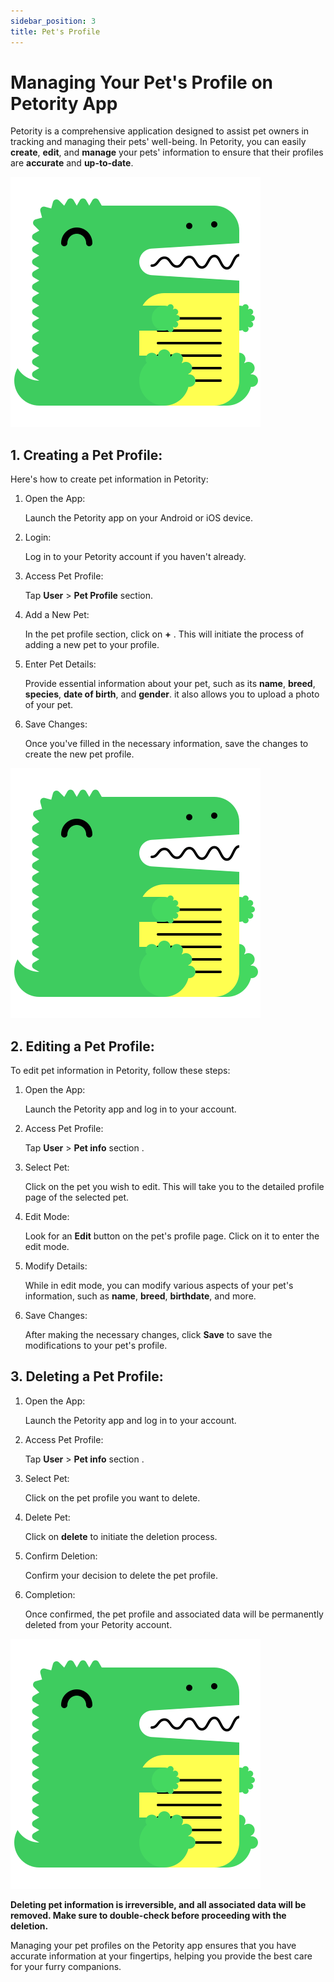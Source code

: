 ```yaml
---
sidebar_position: 3
title: Pet's Profile
---
```


# Managing Your Pet's Profile on Petority App
Petority is a comprehensive application designed to assist pet owners in tracking and managing their pets' well-being.
In Petority, you can easily **create**, **edit**, and **manage** your pets' information to ensure that their profiles are **accurate** and **up-to-date**.

![pet info page](/img/logo.svg)

## 1. Creating a Pet Profile:
Here's how to create pet information in Petority:

1. Open the App:

    Launch the Petority app on your Android or iOS device.
2. Login:

    Log in to your Petority account if you haven't already.
3. Access Pet Profile:
  
    Tap **User** > **Pet Profile** section.
4. Add a New Pet:
 
    In the pet profile section, click on **+** . This will initiate the process of adding a new pet to your profile.
5. Enter Pet Details:
  
    Provide essential information about your pet, such as its **name**, **breed**, **species**, **date of birth**, and **gender**. it also allows you to upload a photo of your pet.
6. Save Changes:

    Once you've filled in the necessary information, save the changes to create the new pet profile.

![create](/img/logo.svg)

## 2. Editing a Pet Profile:
To edit pet information in Petority, follow these steps:

1. Open the App:

    Launch the Petority app and log in to your account.
2. Access Pet Profile: 

   Tap **User** > **Pet info** section .
3. Select Pet: 

     Click on the pet you wish to edit. This will take you to the detailed profile page of the selected pet.
4. Edit Mode: 

    Look for an **Edit** button on the pet's profile page. Click on it to enter the edit mode.
5. Modify Details:
 
    While in edit mode, you can modify various aspects of your pet's information, such as **name**, **breed**, **birthdate**, and more. 
6. Save Changes: 

    After making the necessary changes, click **Save** to save the modifications to your pet's profile.

## 3. Deleting a Pet Profile:
1. Open the App:

    Launch the Petority app and log in to your account.
2. Access Pet Profile: 

   Tap **User** > **Pet info** section .
3. Select Pet: 

     Click on the pet profile you want to delete.
4. Delete Pet:

    Click on **delete** to initiate the deletion process.
5. Confirm Deletion:

    Confirm your decision to delete the pet profile.
6. Completion:

    Once confirmed, the pet profile and associated data will be permanently deleted from your Petority account.

![delete](/img/logo.svg)

**Deleting pet information is irreversible, and all associated data will be removed. Make sure to double-check before proceeding with the deletion.** 

Managing your pet profiles on the Petority app ensures that you have accurate information at your fingertips, helping you provide the best care for your furry companions.
